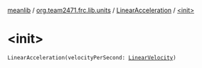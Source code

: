 [meanlib](../../index.md) / [org.team2471.frc.lib.units](../index.md) / [LinearAcceleration](index.md) / [&lt;init&gt;](./-init-.md)

# &lt;init&gt;

`LinearAcceleration(velocityPerSecond: `[`LinearVelocity`](../-linear-velocity/index.md)`)`